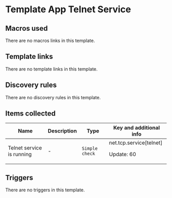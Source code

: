 # Template App Telnet Service

## Macros used

There are no macros links in this template.

## Template links

There are no template links in this template.

## Discovery rules

There are no discovery rules in this template.

## Items collected

|Name|Description|Type|Key and additional info|
|----|-----------|----|----|
|Telnet service is running|<p>-</p>|`Simple check`|net.tcp.service[telnet]<p>Update: 60</p>|
## Triggers

There are no triggers in this template.

